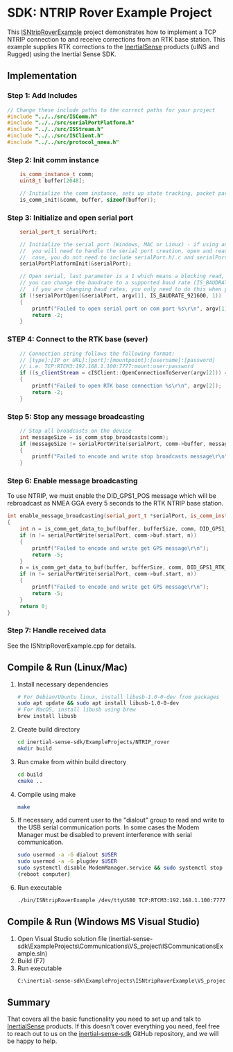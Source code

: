 # SDK: NTRIP Rover Example Project

This [ISNtripRoverExample](https://github.com/inertialsense/inertial-sense-sdk/tree/release/ExampleProjects/NTRIP_rover) project demonstrates how to implement a TCP NTRIP connection to and receive corrections from an RTK base station.  This example supplies RTK corrections to the <a href="https://inertialsense.com">InertialSense</a> products (uINS and Rugged) using the Inertial Sense SDK.

## Implementation

### Step 1: Add Includes

```C++
// Change these include paths to the correct paths for your project
#include "../../src/ISComm.h"
#include "../../src/serialPortPlatform.h"
#include "../../src/ISStream.h"
#include "../../src/ISClient.h"
#include "../../src/protocol_nmea.h"
```

### Step 2: Init comm instance

```C++
	is_comm_instance_t comm;
	uint8_t buffer[2048];

	// Initialize the comm instance, sets up state tracking, packet parsing, etc.
	is_comm_init(&comm, buffer, sizeof(buffer));
```

### Step 3: Initialize and open serial port

```C++
	serial_port_t serialPort;

	// Initialize the serial port (Windows, MAC or Linux) - if using an embedded system like Arduino,
	//  you will need to handle the serial port creation, open and reads yourself. In this
	//  case, you do not need to include serialPort.h/.c and serialPortPlatform.h/.c in your project.
	serialPortPlatformInit(&serialPort);

	// Open serial, last parameter is a 1 which means a blocking read, you can set as 0 for non-blocking
	// you can change the baudrate to a supported baud rate (IS_BAUDRATE_*), make sure to reboot the uINS
	//  if you are changing baud rates, you only need to do this when you are changing baud rates.
	if (!serialPortOpen(&serialPort, argv[1], IS_BAUDRATE_921600, 1))
	{
		printf("Failed to open serial port on com port %s\r\n", argv[1]);
		return -2;
	}
```

### STEP 4: Connect to the RTK base (sever)

```c++
	// Connection string follows the following format:
	// [type]:[IP or URL]:[port]:[mountpoint]:[username]:[password]
	// i.e. TCP:RTCM3:192.168.1.100:7777:mount:user:password
	if ((s_clientStream = cISClient::OpenConnectionToServer(argv[2])) == NULLPTR)
	{
		printf("Failed to open RTK base connection %s\r\n", argv[2]);
		return -2;
	}
```

### Step 5: Stop any message broadcasting

```c++
	// Stop all broadcasts on the device
	int messageSize = is_comm_stop_broadcasts(comm);
	if (messageSize != serialPortWrite(serialPort, comm->buffer, messageSize))
	{
		printf("Failed to encode and write stop broadcasts message\r\n");
	}
```

### Step 6: Enable message broadcasting

To use NTRIP, we must enable the DID_GPS1_POS message which will be rebroadcast as NMEA GGA every 5 seconds to the RTK NTRIP base station.  

```C++
int enable_message_broadcasting(serial_port_t *serialPort, is_comm_instance_t *comm)
{
	int n = is_comm_get_data_to_buf(buffer, bufferSize, comm, DID_GPS1_POS, 0, 0, 1);
	if (n != serialPortWrite(serialPort, comm->buf.start, n))
	{
		printf("Failed to encode and write get GPS message\r\n");
		return -5;
	}
	n = is_comm_get_data_to_buf(buffer, bufferSize, comm, DID_GPS1_RTK_POS_REL, 0, 0, 1);
	if (n != serialPortWrite(serialPort, comm->buf.start, n))
	{
		printf("Failed to encode and write get GPS message\r\n");
		return -5;
	}
	return 0;
}
```

### Step 7: Handle received data 

See the ISNtripRoverExample.cpp for details.

## Compile & Run (Linux/Mac)

1. Install necessary dependencies
   ``` bash
   # For Debian/Ubuntu linux, install libusb-1.0-0-dev from packages
   sudo apt update && sudo apt install libusb-1.0-0-dev
   # For MacOS, install libusb using brew
   brew install libusb
   ```
2. Create build directory
   ``` bash
   cd inertial-sense-sdk/ExampleProjects/NTRIP_rover
   mkdir build
   ```
3. Run cmake from within build directory
   ``` bash
   cd build
   cmake ..
   ```
4. Compile using make
   ``` bash
   make
   ```
5. If necessary, add current user to the "dialout" group to read and write to the USB serial communication ports.  In some cases the Modem Manager must be disabled to prevent interference with serial communication. 
   ```bash
   sudo usermod -a -G dialout $USER
   sudo usermod -a -G plugdev $USER
   sudo systemctl disable ModemManager.service && sudo systemctl stop ModemManager.service
   (reboot computer)
   ```
6. Run executable
   ``` bash
   ./bin/ISNtripRoverExample /dev/ttyUSB0 TCP:RTCM3:192.168.1.100:7777:mount:user:password
   ```
## Compile & Run (Windows MS Visual Studio)

1. Open Visual Studio solution file (inertial-sense-sdk\ExampleProjects\Communications\VS_project\ISCommunicationsExample.sln)
2. Build (F7)
3. Run executable
   ``` bash
   C:\inertial-sense-sdk\ExampleProjects\ISNtripRoverExample\VS_project\Release\ISNtripRoverExample.exe COM3
   ```

## Summary

That covers all the basic functionality you need to set up and talk to <a href="https://inertialsense.com">InertialSense</a> products.  If this doesn't cover everything you need, feel free to reach out to us on the <a href="https://github.com/inertialsense/inertial-sense-sdk">inertial-sense-sdk</a> GitHub repository, and we will be happy to help.
